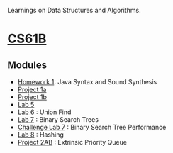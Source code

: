 Learnings on Data Structures and Algorithms.

# [CS61B](https://sp19.datastructur.es/)

## Modules
- [Homework 1](/dataStructuresAndAlgorithms/src/CS61B/HW1): Java Syntax and Sound Synthesis
- [Project 1a](/dataStructuresAndAlgorithms/src/CS61B/Proj1a)
- [Project 1b](/dataStructuresAndAlgorithms/src/CS61B/Proj1b)
- [Lab 5](/dataStructuresAndAlgorithms/src/CS61B/Lab5)
- [Lab 6](/dataStructuresAndAlgorithms/src/CS61B/Lab6) : Union Find
- [Lab 7](/dataStructuresAndAlgorithms/src/CS61B/Lab7) : Binary Search Trees
- [Challenge Lab 7](/dataStructuresAndAlgorithms/src/CS61B/CLab7) : Binary Search Tree Performance
- [Lab 8](/dataStructuresAndAlgorithms/src/CS61B/Lab8) : Hashing
- [Project 2AB](/dataStructuresAndAlgorithms/src/CS61B/Proj2AB) : Extrinsic Priority Queue
